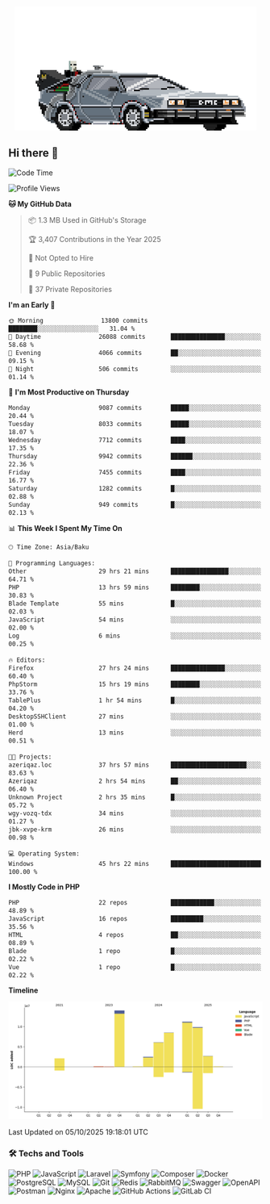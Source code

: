 <!--WALLPAPER-->
<p align='center'>
  <img src='assets/wallpapers/22.gif' alt='Banner'>
</p>
<!--/WALLPAPER-->

## Hi there 👋

<!--START_SECTION:waka-->
![Code Time](http://img.shields.io/badge/Code%20Time-413%20hrs%2029%20mins-blue)

![Profile Views](http://img.shields.io/badge/Profile%20Views-0-blue)

**🐱 My GitHub Data** 

> 📦 1.3 MB Used in GitHub's Storage 
 > 
> 🏆 3,407 Contributions in the Year 2025
 > 
> 🚫 Not Opted to Hire
 > 
> 📜 9 Public Repositories 
 > 
> 🔑 37 Private Repositories 
 > 
**I'm an Early 🐤** 

```text
🌞 Morning                13800 commits       ████████░░░░░░░░░░░░░░░░░   31.04 % 
🌆 Daytime                26088 commits       ███████████████░░░░░░░░░░   58.68 % 
🌃 Evening                4066 commits        ██░░░░░░░░░░░░░░░░░░░░░░░   09.15 % 
🌙 Night                  506 commits         ░░░░░░░░░░░░░░░░░░░░░░░░░   01.14 % 
```
📅 **I'm Most Productive on Thursday** 

```text
Monday                   9087 commits        █████░░░░░░░░░░░░░░░░░░░░   20.44 % 
Tuesday                  8033 commits        █████░░░░░░░░░░░░░░░░░░░░   18.07 % 
Wednesday                7712 commits        ████░░░░░░░░░░░░░░░░░░░░░   17.35 % 
Thursday                 9942 commits        ██████░░░░░░░░░░░░░░░░░░░   22.36 % 
Friday                   7455 commits        ████░░░░░░░░░░░░░░░░░░░░░   16.77 % 
Saturday                 1282 commits        █░░░░░░░░░░░░░░░░░░░░░░░░   02.88 % 
Sunday                   949 commits         █░░░░░░░░░░░░░░░░░░░░░░░░   02.13 % 
```


📊 **This Week I Spent My Time On** 

```text
🕑︎ Time Zone: Asia/Baku

💬 Programming Languages: 
Other                    29 hrs 21 mins      ████████████████░░░░░░░░░   64.71 % 
PHP                      13 hrs 59 mins      ████████░░░░░░░░░░░░░░░░░   30.83 % 
Blade Template           55 mins             █░░░░░░░░░░░░░░░░░░░░░░░░   02.03 % 
JavaScript               54 mins             ░░░░░░░░░░░░░░░░░░░░░░░░░   02.00 % 
Log                      6 mins              ░░░░░░░░░░░░░░░░░░░░░░░░░   00.25 % 

🔥 Editors: 
Firefox                  27 hrs 24 mins      ███████████████░░░░░░░░░░   60.40 % 
PhpStorm                 15 hrs 19 mins      ████████░░░░░░░░░░░░░░░░░   33.76 % 
TablePlus                1 hr 54 mins        █░░░░░░░░░░░░░░░░░░░░░░░░   04.20 % 
DesktopSSHClient         27 mins             ░░░░░░░░░░░░░░░░░░░░░░░░░   01.00 % 
Herd                     13 mins             ░░░░░░░░░░░░░░░░░░░░░░░░░   00.51 % 

🐱‍💻 Projects: 
azeriqaz.loc             37 hrs 57 mins      █████████████████████░░░░   83.63 % 
Azeriqaz                 2 hrs 54 mins       ██░░░░░░░░░░░░░░░░░░░░░░░   06.40 % 
Unknown Project          2 hrs 35 mins       █░░░░░░░░░░░░░░░░░░░░░░░░   05.72 % 
wgy-vozq-tdx             34 mins             ░░░░░░░░░░░░░░░░░░░░░░░░░   01.27 % 
jbk-xvpe-krm             26 mins             ░░░░░░░░░░░░░░░░░░░░░░░░░   00.98 % 

💻 Operating System: 
Windows                  45 hrs 22 mins      █████████████████████████   100.00 % 
```

**I Mostly Code in PHP** 

```text
PHP                      22 repos            ████████████░░░░░░░░░░░░░   48.89 % 
JavaScript               16 repos            █████████░░░░░░░░░░░░░░░░   35.56 % 
HTML                     4 repos             ██░░░░░░░░░░░░░░░░░░░░░░░   08.89 % 
Blade                    1 repo              █░░░░░░░░░░░░░░░░░░░░░░░░   02.22 % 
Vue                      1 repo              █░░░░░░░░░░░░░░░░░░░░░░░░   02.22 % 
```



**Timeline**

![Lines of Code chart](https://raw.githubusercontent.com/feridnesibzade/feridnesibzade/main/assets/bar_graph.png)


 Last Updated on 05/10/2025 19:18:01 UTC
<!--END_SECTION:waka-->

### 🛠️ Techs and Tools

![PHP](https://img.shields.io/badge/PHP-777BB4?style=for-the-badge&logo=php&logoColor=white)
![JavaScript](https://img.shields.io/badge/JavaScript-F7DF1E?style=for-the-badge&logo=javascript&logoColor=000)
![Laravel](https://img.shields.io/badge/Laravel-F55247?style=for-the-badge&logo=laravel&logoColor=white)
![Symfony](https://img.shields.io/badge/Symfony-000000?style=for-the-badge&logo=symfony&logoColor=white)
![Composer](https://img.shields.io/badge/Composer-885630?style=for-the-badge&logo=composer&logoColor=white)
![Docker](https://img.shields.io/badge/Docker-2496ED?style=for-the-badge&logo=docker&logoColor=white)
![PostgreSQL](https://img.shields.io/badge/PostgreSQL-4169E1?style=for-the-badge&logo=postgresql&logoColor=white)
![MySQL](https://img.shields.io/badge/MySQL-4479A1?style=for-the-badge&logo=mysql&logoColor=white)
![Git](https://img.shields.io/badge/Git-F05032?style=for-the-badge&logo=git&logoColor=white)
![Redis](https://img.shields.io/badge/Redis-DC382D?style=for-the-badge&logo=redis&logoColor=white)
![RabbitMQ](https://img.shields.io/badge/RabbitMQ-FF6600?style=for-the-badge&logo=rabbitmq&logoColor=white)
![Swagger](https://img.shields.io/badge/Swagger-85EA2D?style=for-the-badge&logo=swagger&logoColor=black)
![OpenAPI](https://img.shields.io/badge/OpenAPI-6BA539?style=for-the-badge&logo=openapiinitiative&logoColor=white)
![Postman](https://img.shields.io/badge/Postman-FF6C37?style=for-the-badge&logo=postman&logoColor=white)
![Nginx](https://img.shields.io/badge/Nginx-009639?style=for-the-badge&logo=nginx&logoColor=white)
![Apache](https://img.shields.io/badge/Apache-D22128?style=for-the-badge&logo=apache&logoColor=white)
![GitHub Actions](https://img.shields.io/badge/GitHub%20Actions-2088FF?style=for-the-badge&logo=githubactions&logoColor=white)
![GitLab CI](https://img.shields.io/badge/GitLab%20CI-FC6D26?style=for-the-badge&logo=gitlab&logoColor=white)

